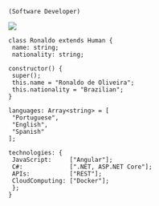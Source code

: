     (Software Developer)

   <img src="https://media.tenor.com/images/37e8e3a6a89828098097de4ff0f73fbb/tenor.gif" />


    class Ronaldo extends Human {
     name: string;
     nationality: string;
  
    constructor() {
     super();
     this.name = "Ronaldo de Oliveira";
     this.nationality = "Brazilian";
    }
  
    languages: Array<string> = [
     "Portuguese",
     "English",
     "Spanish"
    ];
  
    technologies: {
     JavaScript:     ["Angular"];
     C#:             [".NET, ASP.NET Core"];
     APIs:           ["REST"];
     CloudComputing: ["Docker"];
     };
    }
